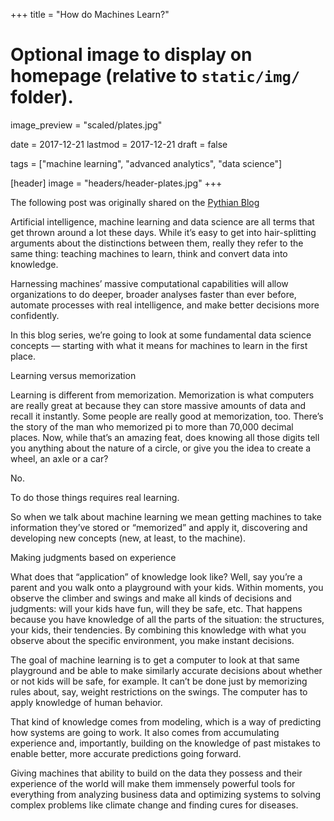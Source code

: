 +++
title = "How do Machines Learn?"

# Optional image to display on homepage (relative to `static/img/` folder).
image_preview = "scaled/plates.jpg"

date = 2017-12-21
lastmod = 2017-12-21
draft = false

tags = ["machine learning", "advanced analytics", "data science"]

[header]
image = "headers/header-plates.jpg"
+++

The following post was originally shared on the [Pythian Blog](https://blog.pythian.com/how-do-machines-learn/)

Artificial intelligence, machine learning and data science are all terms that get thrown around a lot these days. While it’s easy to get into hair-splitting arguments about the distinctions between them, really they refer to the same thing: teaching machines to learn, think and convert data into knowledge.

Harnessing machines’ massive computational capabilities will allow organizations to do deeper, broader analyses faster than ever before, automate processes with real intelligence, and make better decisions more confidently.

In this blog series, we’re going to look at some fundamental data science concepts — starting with what it means for machines to learn in the first place.

Learning versus memorization

Learning is different from memorization. Memorization is what computers are really great at because they can store massive amounts of data and recall it instantly. Some people are really good at memorization, too. There’s the story of the man who memorized pi to more than 70,000 decimal places. Now, while  that’s an amazing feat, does knowing all those digits tell you anything about the nature of a circle, or give you the idea to create a wheel, an axle or a car?

No.

To do those things requires real learning.

So when we talk about machine learning we mean getting machines to take information they’ve stored or “memorized” and apply it, discovering and developing new concepts (new, at least, to the machine).

Making judgments based on experience

What does that “application” of knowledge look like? Well, say you’re a parent and you walk onto a playground with your kids. Within moments, you observe the climber and swings and make all kinds of decisions and judgments: will your kids have fun, will they be safe, etc. That happens because you have knowledge of all the parts of the situation: the structures, your kids, their tendencies. By combining this knowledge with what you observe about the specific environment, you make instant decisions.

The goal of machine learning is to get a computer to look at that same playground and be able to make similarly accurate decisions about whether or not kids will be safe, for example. It can’t be done just by memorizing rules about, say, weight restrictions on the swings. The computer has to apply knowledge of human behavior.

That kind of knowledge comes from modeling, which is a way of predicting how systems are going to work. It also comes from accumulating experience and, importantly, building on the knowledge of past mistakes to enable better, more accurate predictions going forward.

Giving machines that ability to build on the data they possess and their experience of the world will make them immensely powerful tools for everything from analyzing business data and optimizing systems to solving complex problems like climate change and finding cures for diseases.
